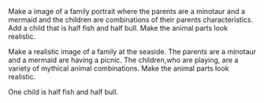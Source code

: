 Make a image of a family portrait where the parents are a minotaur and a mermaid and the children are combinations of their parents characteristics. Add a child that is half fish and half bull. Make the animal parts look realistic.


Make a realistic image of a family at the seaside. The parents are a minotaur and a mermaid are having a picnic. The children,who are playing, are a variety of mythical animal combinations.  Make the animal parts look realistic. 

One child is half fish and half bull.